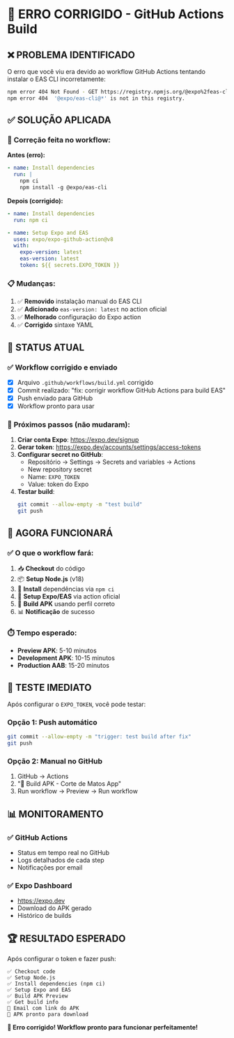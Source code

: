# 🔧 ERRO CORRIGIDO - GitHub Actions Build

## ❌ **PROBLEMA IDENTIFICADO**

O erro que você viu era devido ao workflow GitHub Actions tentando instalar o EAS CLI incorretamente:

```bash
npm error 404 Not Found - GET https://registry.npmjs.org/@expo%2feas-cli
npm error 404  '@expo/eas-cli@*' is not in this registry.
```

## ✅ **SOLUÇÃO APLICADA**

### 🔧 **Correção feita no workflow:**

**Antes (erro):**
```yaml
- name: Install dependencies
  run: |
    npm ci
    npm install -g @expo/eas-cli
```

**Depois (corrigido):**
```yaml
- name: Install dependencies
  run: npm ci

- name: Setup Expo and EAS
  uses: expo/expo-github-action@v8
  with:
    expo-version: latest
    eas-version: latest
    token: ${{ secrets.EXPO_TOKEN }}
```

### 📋 **Mudanças:**

1. ✅ **Removido** instalação manual do EAS CLI
2. ✅ **Adicionado** `eas-version: latest` no action oficial
3. ✅ **Melhorado** configuração do Expo action
4. ✅ **Corrigido** sintaxe YAML

## 🚀 **STATUS ATUAL**

### ✅ **Workflow corrigido e enviado**
- [x] Arquivo `.github/workflows/build.yml` corrigido
- [x] Commit realizado: "fix: corrigir workflow GitHub Actions para build EAS"
- [x] Push enviado para GitHub
- [x] Workflow pronto para usar

### 🔄 **Próximos passos (não mudaram):**

1. **Criar conta Expo**: https://expo.dev/signup
2. **Gerar token**: https://expo.dev/accounts/settings/access-tokens
3. **Configurar secret no GitHub**:
   - Repositório → Settings → Secrets and variables → Actions
   - New repository secret
   - Name: `EXPO_TOKEN`
   - Value: token do Expo
4. **Testar build**:
   ```bash
   git commit --allow-empty -m "test build"
   git push
   ```

## 🎯 **AGORA FUNCIONARÁ**

### ✅ **O que o workflow fará:**
1. 📥 **Checkout** do código
2. 📦 **Setup Node.js** (v18)
3. 🔧 **Install** dependências via `npm ci`
4. 🔑 **Setup Expo/EAS** via action oficial
5. 📱 **Build APK** usando perfil correto
6. 📊 **Notificação** de sucesso

### ⏱️ **Tempo esperado:**
- **Preview APK**: 5-10 minutos
- **Development APK**: 10-15 minutos
- **Production AAB**: 15-20 minutos

## 🧪 **TESTE IMEDIATO**

Após configurar o `EXPO_TOKEN`, você pode testar:

### Opção 1: Push automático
```bash
git commit --allow-empty -m "trigger: test build after fix"
git push
```

### Opção 2: Manual no GitHub
1. GitHub → Actions
2. "📱 Build APK - Corte de Matos App"
3. Run workflow → Preview → Run workflow

## 📊 **MONITORAMENTO**

### ✅ **GitHub Actions**
- Status em tempo real no GitHub
- Logs detalhados de cada step
- Notificações por email

### ✅ **Expo Dashboard**
- https://expo.dev
- Download do APK gerado
- Histórico de builds

## 🏆 **RESULTADO ESPERADO**

Após configurar o token e fazer push:

```
✅ Checkout code
✅ Setup Node.js
✅ Install dependencies (npm ci)
✅ Setup Expo and EAS
✅ Build APK Preview
✅ Get build info
📧 Email com link do APK
📱 APK pronto para download
```

**🎉 Erro corrigido! Workflow pronto para funcionar perfeitamente!**
